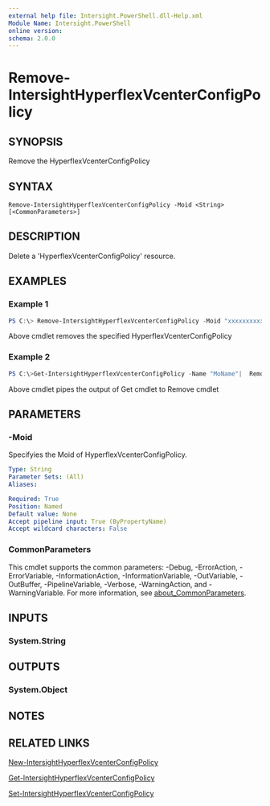 ```yaml
---
external help file: Intersight.PowerShell.dll-Help.xml
Module Name: Intersight.PowerShell
online version:
schema: 2.0.0
---
```


# Remove-IntersightHyperflexVcenterConfigPolicy

## SYNOPSIS
Remove the HyperflexVcenterConfigPolicy

## SYNTAX

```
Remove-IntersightHyperflexVcenterConfigPolicy -Moid <String> [<CommonParameters>]
```

## DESCRIPTION
Delete a &apos;HyperflexVcenterConfigPolicy&apos; resource.

## EXAMPLES

### Example 1
```powershell
PS C:\> Remove-IntersightHyperflexVcenterConfigPolicy -Moid "xxxxxxxxxxxxxxxxxxxxxxxxxxx"
```
Above cmdlet removes the specified HyperflexVcenterConfigPolicy 

### Example 2
```powershell
PS C:\>Get-IntersightHyperflexVcenterConfigPolicy -Name "MoName"|  Remove-IntersightHyperflexVcenterConfigPolicy
```
Above cmdlet pipes the output of Get cmdlet to Remove cmdlet

## PARAMETERS

### -Moid
Specifyies the Moid of HyperflexVcenterConfigPolicy.

```yaml
Type: String
Parameter Sets: (All)
Aliases:

Required: True
Position: Named
Default value: None
Accept pipeline input: True (ByPropertyName)
Accept wildcard characters: False
```

### CommonParameters
This cmdlet supports the common parameters: -Debug, -ErrorAction, -ErrorVariable, -InformationAction, -InformationVariable, -OutVariable, -OutBuffer, -PipelineVariable, -Verbose, -WarningAction, and -WarningVariable. For more information, see [about_CommonParameters](http://go.microsoft.com/fwlink/?LinkID=113216).

## INPUTS

### System.String

## OUTPUTS

### System.Object
## NOTES

## RELATED LINKS

[New-IntersightHyperflexVcenterConfigPolicy](./New-IntersightHyperflexVcenterConfigPolicy.md)

[Get-IntersightHyperflexVcenterConfigPolicy](./Get-IntersightHyperflexVcenterConfigPolicy.md)

[Set-IntersightHyperflexVcenterConfigPolicy](./Set-IntersightHyperflexVcenterConfigPolicy.md)

